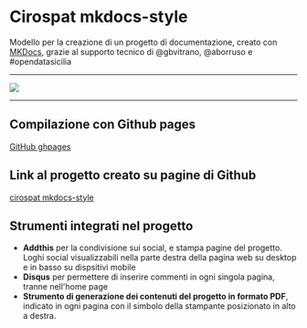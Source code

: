 # Cirospat mkdocs-style 
Modello per la creazione di un progetto di documentazione, creato con [MKDocs](https://squidfunk.github.io/mkdocs-material/), grazie al supporto tecnico di @gbvitrano, @aborruso e #opendatasicilia

---

![](https://raw.githubusercontent.com/cirospat/mkdocs-style/main/docs/img/logo2.png)

---

## Compilazione con Github pages
[GitHub ghpages](https://squidfunk.github.io/mkdocs-material/publishing-your-site/#with-github-actions) 


## Link al progetto creato su pagine di Github
[cirospat mkdocs-style](https://cirospat.github.io/mkdocs-style/)


## Strumenti integrati nel progetto
- **Addthis** per la condivisione sui social, e stampa pagine del progetto. Loghi social visualizzabili nella parte destra della pagina web su desktop e in basso su dispsitivi mobile
- **Disqus** per permettere di inserire commenti in ogni singola pagina, tranne nell'home page
- **Strumento di generazione dei contenuti del progetto in formato PDF**, indicato in ogni pagina con il simbolo della stampante posizionato in alto a destra. 
